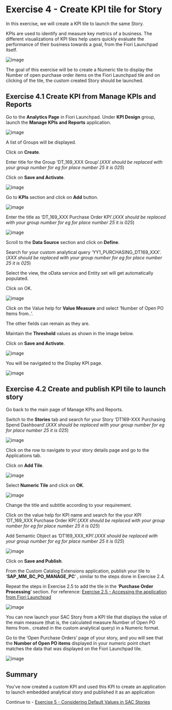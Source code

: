 # Exercise 4 - Create KPI tile for Story

In this exercise, we will create a KPI tile to launch the same Story.  

KPIs are used to identify and measure key metrics of a business. The different visualizations of KPI tiles help users quickly evaluate the performance of their business towards a goal, from the Fiori Launchpad itself.

![image](https://github.com/SAP-samples/teched2023-DT169/blob/main/exercises/ex4/images/1.png)

The goal of this exercise will be to create a Numeric tile to display the Number of open purchase order items on the Fiori Launchpad tile and on clicking of the tile, the custom created Story should be launched.

## Exercise 4.1 Create KPI from Manage KPIs and Reports

Go to the **Analytics Page** in Fiori Launchpad.
Under **KPI Design** group, launch the **Manage KPIs and Reports** application. 

![image](https://github.com/SAP-samples/teched2023-DT169/blob/main/exercises/ex4/images/2.png)

A list of Groups will be displayed.

Click on **Create**.

Enter title for the Group ‘DT_169_XXX Group’.(_XXX should be replaced with your group number for eg for place number 25 it is 025_)

Click on **Save and Activate**. 

![image](https://github.com/SAP-samples/teched2023-DT169/blob/main/exercises/ex4/images/3.png)


Go to **KPIs** section and click on **Add** button. 

![image](https://github.com/SAP-samples/teched2023-DT169/blob/main/exercises/ex4/images/4.png)

Enter the title as ‘DT_169_XXX Purchase Order KPI’.(_XXX should be replaced with your group number for eg for place number 25 it is 025_)


![image](https://github.com/SAP-samples/teched2023-DT169/blob/main/exercises/ex4/images/5.png)

Scroll to the **Data Source** section and click on **Define**. 

Search for your custom analytical query ‘YY1_PURCHASING_DT169_XXX’.(_XXX should be replaced with your group number for eg for place number 25 it is 025_)

Select the view, the oData service and Entity set will get automatically populated.

Click on OK. 

![image](https://github.com/SAP-samples/teched2023-DT169/blob/main/exercises/ex4/images/6.png)

Click on the Value help for **Value Measure** and select ‘Number of Open PO Items from..’.

The other fields can remain as they are. 

Maintain the **Threshold** values as shown in the image below. 

Click on **Save and Activate**. 

![image](https://github.com/SAP-samples/teched2023-DT169/blob/main/exercises/ex4/images/7.png)

You will be navigated to the Display KPI page. 

![image](https://github.com/SAP-samples/teched2023-DT169/blob/main/exercises/ex4/images/8.png)

## Exercise 4.2 Create and publish KPI tile to launch story 

Go back to the main page of Manage KPIs and Reports. 

Switch to the **Stories** tab and search for your Story ‘DT169-XXX Purchasing Spend Dashboard’.(_XXX should be replaced with your group number for eg for place number 25 it is 025_)

![image](https://github.com/SAP-samples/teched2023-DT169/blob/main/exercises/ex4/images/9.png)

Click on the row to navigate to your story details page and go to the Applications tab.

Click on **Add Tile**.

![image](https://github.com/SAP-samples/teched2023-DT169/blob/main/exercises/ex4/images/10.png)

Select **Numeric Tile** and click on **OK**.

![image](https://github.com/SAP-samples/teched2023-DT169/blob/main/exercises/ex4/images/11.png)

Change the title and subtitle according to your requirement. 

Click on the value help for KPI name and search for the your KPI ‘DT_169_XXX Purchase Order KPI’.(_XXX should be replaced with your group number for eg for place number 25 it is 025_)

Add Semantic Object as ‘DT169_XXX_KPI’.(_XXX should be replaced with your group number for eg for place number 25 it is 025_)

![image](https://github.com/SAP-samples/teched2023-DT169/blob/main/exercises/ex4/images/12.png)

Click on **Save and Publish**. 

From the Custom Catalog Extensions application, publish your tile to ‘**SAP_MM_BC_PO_MANAGE_PC**’ , similar to the steps done in Exercise 2.4.

Repeat the steps in Exercise 2.5 to add the tile in the ‘**Purchase Order Processing**’ section. For reference: [Exercise 2.5 -  Accessing the application from Fiori Launchpad ](../ex2/README.md#exercise-25-accessing-the-application-from-fiori-launchpad)

![image](https://github.com/SAP-samples/teched2023-DT169/blob/main/exercises/ex4/images/13.png)

You can now launch your SAC Story from a KPI tile that displays the value of the main measure (that is, the calculated measure Number of Open PO Items from.. created in the custom analytical query) in a Numeric format. 

Go to the ‘Open Purchase Orders’ page of your story, and you will see that the **Number of Open PO items** displayed in your numeric point chart matches the data that was displayed on the Fiori Launchpad tile.


![image](https://github.com/SAP-samples/teched2023-DT169/blob/main/exercises/ex4/images/14.png)



## Summary

You've now created a custom KPI and used this KPI to create an application to launch embedded analytical story and published it as an application

Continue to - [Exercise 5 - Considering Default Values in SAC Stories ](../ex5/README.md)


